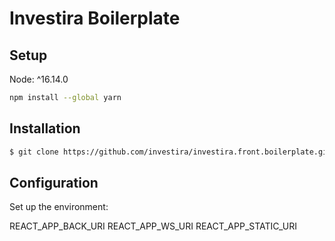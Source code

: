 # Investira Boilerplate

## Setup

Node: ^16.14.0

```sh
npm install --global yarn
```

## Installation

```sh
$ git clone https://github.com/investira/investira.front.boilerplate.git && git clone https://github.com/investira/investira.react.components.git && git clone https://github.com/investira/investira.react.lib.git cd investira.front.boilerplate && yarn
```

## Configuration

Set up the environment:

REACT_APP_BACK_URI
REACT_APP_WS_URI
REACT_APP_STATIC_URI
